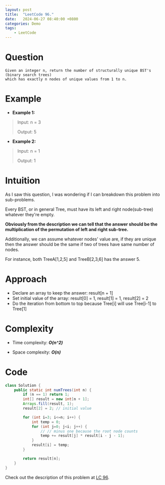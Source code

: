 ```yaml
---
layout: post
title:  "LeetCode 96."
date:   2024-06-27 08:40:00 +0800
categories: Demo
tags: 
    - LeetCode
---
```

# Question
```
Given an integer n, return the number of structurally unique BST's (binary search trees) 
which has exactly n nodes of unique values from 1 to n.
```

# Example
- **Example 1:**
>Input: n = 3
>
>Output: 5
- **Example 2:**
>Input: n = 1
>
>Output: 1

# Intuition
As I saw this question, I was wondering if I can breakdown this problem into sub-problems.

Every BST, or in general Tree, must have its left and right node(sub-tree) whatever they're empty. 

**Obviously from the description we can tell that the answer should be the multiplication of the permutation of left and right sub-tree.**

Additionally, we can assume whatever nodes' value are, if they are unique then the answer should be the same if two of trees have same number of nodes.

For instance, both TreeA[1,2,5] and TreeB[2,3,6] has the answer 5.
# Approach 
- Declare an array to keep the answer: result[n + 1]
- Set initial value of the array: result[0] = 1, result[1] = 1, result[2] = 2
- Do the iteration from bottom to top because Tree[i] will use Tree[i-1] to Tree[1]

# Complexity
- Time complexity: ***O(n^2)***

- Space complexity: ***O(n)***

# Code
```java
class Solution {
    public static int numTrees(int n) {
        if (n == 1) return 1;
        int[] result = new int[n + 1];
        Arrays.fill(result, 1);
        result[2] = 2; // initial value

        for (int i=3; i<=n; i++) {
            int temp = 0;
            for (int j=0; j<i; j++) {
                // // minus one because the root node counts
                temp += result[j] * result[i - j - 1]; 
            }
            result[i] = temp;
        }

        return result[n];
    }
}
```

Check out the description of this problem at [LC 96][LC-96].

[LC-96]: https://leetcode.com/problems/unique-binary-search-trees/description/
